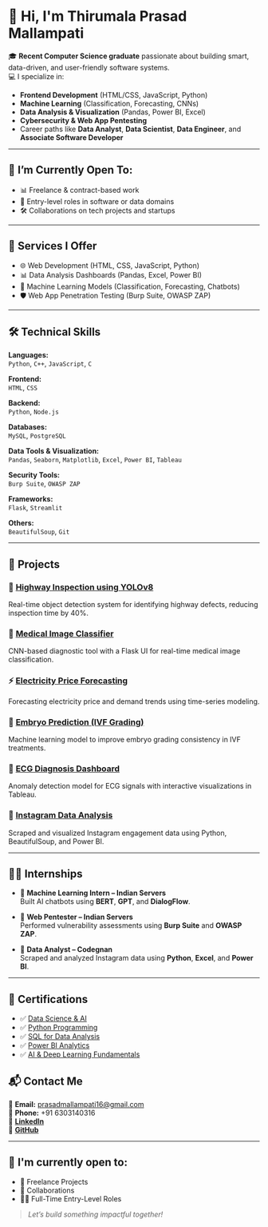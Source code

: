 # 👋 Hi, I'm Thirumala Prasad Mallampati

🎓 **Recent Computer Science graduate** passionate about building smart, data-driven, and user-friendly software systems.  
💻 I specialize in:

- **Frontend Development** (HTML/CSS, JavaScript, Python)
- **Machine Learning** (Classification, Forecasting, CNNs)
- **Data Analysis & Visualization** (Pandas, Power BI, Excel)
- **Cybersecurity & Web App Pentesting**
- Career paths like **Data Analyst**, **Data Scientist**, **Data Engineer**, and **Associate Software Developer**

---

## 🚀 I’m Currently Open To:
- 📊 Freelance & contract-based work  
- 💼 Entry-level roles in software or data domains  
- 🛠️ Collaborations on tech projects and startups  

---

## 💼 Services I Offer
- 🌐 Web Development (HTML, CSS, JavaScript, Python)
- 📊 Data Analysis Dashboards (Pandas, Excel, Power BI)
- 🤖 Machine Learning Models (Classification, Forecasting, Chatbots)
- 🛡️ Web App Penetration Testing (Burp Suite, OWASP ZAP)

---

## 🛠️ Technical Skills

**Languages:**  
`Python`, `C++`, `JavaScript`, `C`  

**Frontend:**  
`HTML`, `CSS`

**Backend:**  
`Python`, `Node.js`

**Databases:**  
`MySQL`, `PostgreSQL`

**Data Tools & Visualization:**  
`Pandas`, `Seaborn`, `Matplotlib`, `Excel`, `Power BI`, `Tableau`

**Security Tools:**  
`Burp Suite`, `OWASP ZAP`

**Frameworks:**  
`Flask`, `Streamlit`

**Others:**  
`BeautifulSoup`, `Git`

---

## 🔬 Projects

### 🚧 [Highway Inspection using YOLOv8](https://github.com/prasadmallampati)
Real-time object detection system for identifying highway defects, reducing inspection time by 40%.

### 🧠 [Medical Image Classifier](https://github.com/prasadmallampati/Image_Recognition_for_Medical_Diagnosis_Advancing_Healthcare_with_Data_Science)
CNN-based diagnostic tool with a Flask UI for real-time medical image classification.

### ⚡ [Electricity Price Forecasting](https://github.com/prasadmallampati)
Forecasting electricity price and demand trends using time-series modeling.

### 🍼 [Embryo Prediction (IVF Grading)](https://github.com/prasadmallampati)
Machine learning model to improve embryo grading consistency in IVF treatments.

### 💓 [ECG Diagnosis Dashboard](https://github.com/prasadmallampati/Detection_of_Cardiovascular_Diseases_in_ECG_Images_Using_Machine_Learning_and_Deep_Learning_Methods)
Anomaly detection model for ECG signals with interactive visualizations in Tableau.

### 📱 [Instagram Data Analysis](https://github.com/prasadmallampati/instagram_reach_analysis)
Scraped and visualized Instagram engagement data using Python, BeautifulSoup, and Power BI.

---

## 🧑‍💼 Internships

- 🔹 **Machine Learning Intern – Indian Servers**  
  Built AI chatbots using **BERT**, **GPT**, and **DialogFlow**.

- 🔹 **Web Pentester – Indian Servers**  
  Performed vulnerability assessments using **Burp Suite** and **OWASP ZAP**.

- 🔹 **Data Analyst – Codegnan**  
  Scraped and analyzed Instagram data using **Python**, **Excel**, and **Power BI**.

---

## 📜 Certifications

- ✅ [Data Science & AI](#)  
- ✅ [Python Programming](#)  
- ✅ [SQL for Data Analysis](#)  
- ✅ [Power BI Analytics](#)  
- ✅ [AI & Deep Learning Fundamentals](#)  



## 📬 Contact Me

📧 **Email:** prasadmallampati16@gmail.com  
📱 **Phone:** +91 6303140316  
🔗 [**LinkedIn**](https://www.linkedin.com/in/prasadmallampati2002/)  
🔗 [**GitHub**](https://github.com/prasadmallampati/)

---

## 🤝 I'm currently open to:

- 💼 Freelance Projects  
- 🤝 Collaborations  
- 🧑‍💻 Full-Time Entry-Level Roles  

> *Let’s build something impactful together!*

